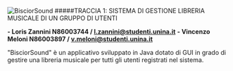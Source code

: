 ![BisciorSound](https://i.ibb.co/F77m2ZD/Biscior-Sound.png")
#####TRACCIA 1: SISTEMA DI GESTIONE LIBRERIA MUSICALE DI UN GRUPPO DI UTENTI

**- Loris Zannini N86003744 / l.zannini@studenti.unina.it**
**- Vincenzo Meloni N86003897 / v.meloni@studenti.unina.it**


"BisciorSound" è un applicativo sviluppato in Java dotato di GUI in grado di gestire una libreria musicale per tutti gli utenti registrati nel sistema.